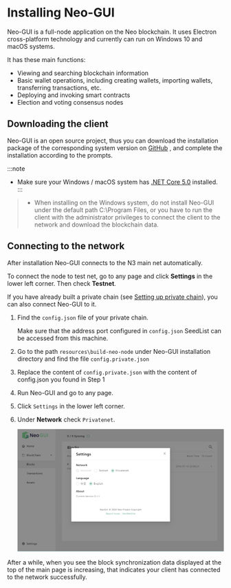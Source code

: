 # Installing Neo-GUI

Neo-GUI is a full-node application on the Neo blockchain. It uses Electron cross-platform technology and currently can run on Windows 10 and macOS systems.

It has these main functions:

- Viewing and searching blockchain information
- Basic wallet operations, including creating wallets, importing wallets, transferring transactions, etc.
- Deploying and invoking smart contracts
- Election and voting consensus nodes

## Downloading the client

Neo-GUI is an open source project, thus you can download the installation package of the corresponding system version on [GitHub](https://github.com/neo-ngd/Neo3-GUI/releases) , and complete the installation according to the prompts.

:::note
 - Make sure your Windows / macOS system has [.NET Core 5.0](https://dotnet.microsoft.com/download/dotnet-core/current/runtime) installed.
:::
>
> - When installing on the Windows system, do not install Neo-GUI under the default path C:\Program Files, or you have to run the client with the administrator privileges to connect the client to the network and download the blockchain data.

## Connecting to the network

After installation Neo-GUI connects to the N3 main net automatically. 

To connect the node to test net, go to any page and click **Settings** in the lower left corner. Then check **Testnet**.

If you have already built a private chain (see [Setting up private chain](../../develop/network/private-chain/solo.md)), you can also connect Neo-GUI to it.

1. Find the `config.json` file of your private chain.

   Make sure that the address port configured in `config.json` SeedList can be accessed from this machine.

2. Go to the path `resources\build-neo-node` under Neo-GUI installation directory and find the file `config.private.json`  

3. Replace the content of `config.private.json` with the content of config.json you found in Step 1

4. Run Neo-GUI and go to any page.

5. Click `Settings` in the lower left corner.

6. Under **Network** check `Privatenet`.

   ![](../../assets/guinetwork.png)

After a while, when you see the block synchronization data displayed at the top of the main page is increasing, that indicates your client has connected to the network successfully. 